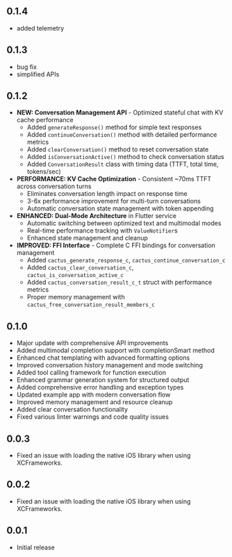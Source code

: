 ## 0.1.4

* added telemetry

## 0.1.3

* bug fix
* simplified APIs

## 0.1.2

* **NEW: Conversation Management API** - Optimized stateful chat with KV cache performance
  * Added `generateResponse()` method for simple text responses
  * Added `continueConversation()` method with detailed performance metrics
  * Added `clearConversation()` method to reset conversation state  
  * Added `isConversationActive()` method to check conversation status
  * Added `ConversationResult` class with timing data (TTFT, total time, tokens/sec)
* **PERFORMANCE: KV Cache Optimization** - Consistent ~70ms TTFT across conversation turns
  * Eliminates conversation length impact on response time
  * 3-6x performance improvement for multi-turn conversations
  * Automatic conversation state management with token appending
* **ENHANCED: Dual-Mode Architecture** in Flutter service
  * Automatic switching between optimized text and multimodal modes
  * Real-time performance tracking with `ValueNotifier`s
  * Enhanced state management and cleanup
* **IMPROVED: FFI Interface** - Complete C FFI bindings for conversation management
  * Added `cactus_generate_response_c`, `cactus_continue_conversation_c`
  * Added `cactus_clear_conversation_c`, `cactus_is_conversation_active_c` 
  * Added `cactus_conversation_result_c_t` struct with performance metrics
  * Proper memory management with `cactus_free_conversation_result_members_c`

## 0.1.0

* Major update with comprehensive API improvements
* Added multimodal completion support with completionSmart method
* Enhanced chat templating with advanced formatting options
* Improved conversation history management and mode switching
* Added tool calling framework for function execution
* Enhanced grammar generation system for structured output
* Added comprehensive error handling and exception types
* Updated example app with modern conversation flow
* Improved memory management and resource cleanup
* Added clear conversation functionality
* Fixed various linter warnings and code quality issues

## 0.0.3

* Fixed an issue with loading the native iOS library when using XCFrameworks.

## 0.0.2

* Fixed an issue with loading the native iOS library when using XCFrameworks.

## 0.0.1

* Initial release